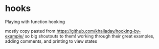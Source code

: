 # hooks
Playing with function hooking

mostly copy pasted from https://github.com/khalladay/hooking-by-example/ so big shoutouts to them!
working through their great examples, adding comments, and printing to view states
